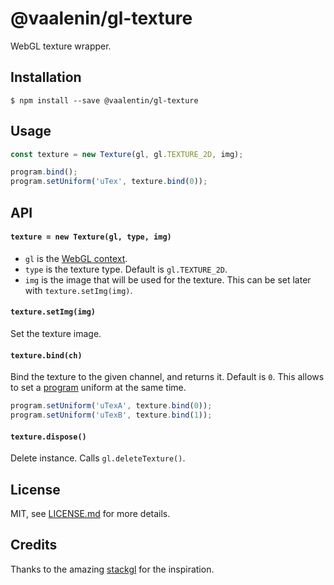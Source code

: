 # @vaalenin/gl-texture

WebGL texture wrapper.

## Installation

```
$ npm install --save @vaalentin/gl-texture
```

## Usage

```js
const texture = new Texture(gl, gl.TEXTURE_2D, img);

program.bind();
program.setUniform('uTex', texture.bind(0));
```

## API

#### `texture = new Texture(gl, type, img)`

- `gl` is the [WebGL context](https://github.com/vaalentin/gl-context).
- `type` is the texture type. Default is `gl.TEXTURE_2D`.
- `img` is the image that will be used for the texture. This can be set later with `texture.setImg(img)`.

#### `texture.setImg(img)`

Set the texture image.

#### `texture.bind(ch)`

Bind the texture to the given channel, and returns it. Default is `0`.
This allows to set a [program](https://github.com/vaalentin/gl-program) uniform at the same time.

```js
program.setUniform('uTexA', texture.bind(0));
program.setUniform('uTexB', texture.bind(1));
```

#### `texture.dispose()`

Delete instance. Calls `gl.deleteTexture()`.

## License

MIT, see [LICENSE.md](https://github.com/vaalentin/gl-texture/blob/master/LICENSE.md) for more details.

## Credits

Thanks to the amazing [stackgl](http://stack.gl/) for the inspiration.
